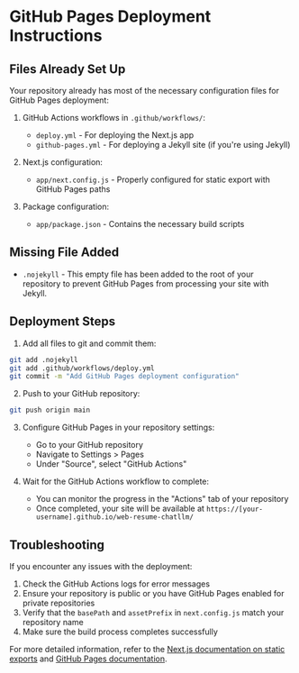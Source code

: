 # GitHub Pages Deployment Instructions

## Files Already Set Up
Your repository already has most of the necessary configuration files for GitHub Pages deployment:

1. GitHub Actions workflows in `.github/workflows/`:
   - `deploy.yml` - For deploying the Next.js app
   - `github-pages.yml` - For deploying a Jekyll site (if you're using Jekyll)

2. Next.js configuration:
   - `app/next.config.js` - Properly configured for static export with GitHub Pages paths

3. Package configuration:
   - `app/package.json` - Contains the necessary build scripts

## Missing File Added
- `.nojekyll` - This empty file has been added to the root of your repository to prevent GitHub Pages from processing your site with Jekyll.

## Deployment Steps

1. Add all files to git and commit them:
```bash
git add .nojekyll
git add .github/workflows/deploy.yml
git commit -m "Add GitHub Pages deployment configuration"
```

2. Push to your GitHub repository:
```bash
git push origin main
```

3. Configure GitHub Pages in your repository settings:
   - Go to your GitHub repository
   - Navigate to Settings > Pages
   - Under "Source", select "GitHub Actions"

4. Wait for the GitHub Actions workflow to complete:
   - You can monitor the progress in the "Actions" tab of your repository
   - Once completed, your site will be available at `https://[your-username].github.io/web-resume-chatllm/`

## Troubleshooting

If you encounter any issues with the deployment:

1. Check the GitHub Actions logs for error messages
2. Ensure your repository is public or you have GitHub Pages enabled for private repositories
3. Verify that the `basePath` and `assetPrefix` in `next.config.js` match your repository name
4. Make sure the build process completes successfully

For more detailed information, refer to the [Next.js documentation on static exports](https://nextjs.org/docs/advanced-features/static-html-export) and [GitHub Pages documentation](https://docs.github.com/en/pages).
